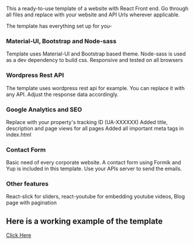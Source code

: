 This a ready-to-use template of a website with React Front end. Go through all files and replace with your website and API Urls wherever applicable.

The template has everything set up for you- 

### Material-UI, Bootstrap and Node-sass
Template uses Material-UI and Bootstrap based theme. Node-sass is used as a dev dependency to build css. Responsive and tested on all browsers

### Wordpress Rest API
The template uses wordpress rest api for example. You can replace it with any API. Adjust the response data accordingly.

### Google Analytics and SEO
Replace with your property's tracking ID (UA-XXXXXX)
Added title, description and page views for all pages
Added all important meta tags in index.html

### Contact Form
Basic need of every corporate website. A contact form using Formik and Yup is included in this template. Use your APIs server to send the emails.

### Other features
React-slick for sliders, react-youtube for embedding youtube videos, Blog page with pagination

## Here is a working example of the template
<a href='https://familycarespace.com'>Click Here</a>
